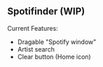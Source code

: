 ## Spotifinder (WIP)
Current Features:

- Dragable "Spotify window"
- Artist search
- Clear button (Home icon)